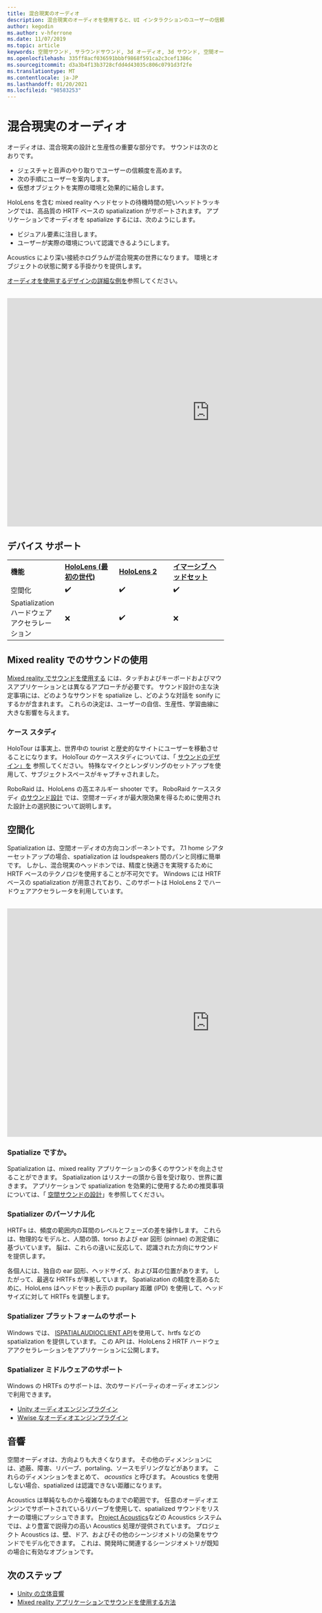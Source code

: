 ```yaml
---
title: 混合現実のオーディオ
description: 混合現実のオーディオを使用すると、UI インタラクションのユーザーの信頼を高め、ユーザーのエクスペリエンスをこちらことができます。
author: kegodin
ms.author: v-hferrone
ms.date: 11/07/2019
ms.topic: article
keywords: 空間サウンド, サラウンドサウンド, 3d オーディオ, 3d サウンド, 空間オーディオ, mixed reality ヘッドセット, windows mixed reality ヘッドセット, 仮想現実ヘッドセット, HoloLens, MRTK, Mixed Reality ツールキット, ケーススタディ, acoustics
ms.openlocfilehash: 335ff8acf036591bbbf9868f591ca2c3cef1386c
ms.sourcegitcommit: d3a3b4f13b3728cfdd4d43035c806c0791d3f2fe
ms.translationtype: MT
ms.contentlocale: ja-JP
ms.lasthandoff: 01/20/2021
ms.locfileid: "98583253"
---
```

# <a name="audio-in-mixed-reality"></a>混合現実のオーディオ

オーディオは、混合現実の設計と生産性の重要な部分です。 サウンドは次のとおりです。
* ジェスチャと音声のやり取りでユーザーの信頼度を高めます。
* 次の手順にユーザーを案内します。
* 仮想オブジェクトを実際の環境と効果的に結合します。

HoloLens を含む mixed reality ヘッドセットの待機時間の短いヘッドトラッキングでは、高品質の HRTF ベースの spatialization がサポートされます。 アプリケーションでオーディオを spatialize するには、次のようにします。
* ビジュアル要素に注目します。
* ユーザーが実際の環境について認識できるようにします。

Acoustics により深い接続ホログラムが混合現実の世界になります。 環境とオブジェクトの状態に関する手掛かりを提供します。

[オーディオを使用するデザインの詳細な例を](spatial-sound-design.md)参照してください。

<br>

<iframe width="940" height="530" src="https://www.youtube.com/embed/PTPvx7mDon4" frameborder="0" allow="accelerometer; autoplay; encrypted-media; gyroscope; picture-in-picture" allowfullscreen></iframe>

## <a name="device-support"></a>デバイス サポート

<table>
    <colgroup>
    <col width="25%" />
    <col width="25%" />
    <col width="25%" />
    <col width="25%" />
    </colgroup>
    <tr>
        <td><strong>機能</strong></td>
        <td><a href="/hololens/hololens1-hardware"><strong>HoloLens (最初の世代)</strong></a></td>
        <td><a href="https://docs.microsoft.com/hololens/hololens2-hardware"><strong>HoloLens 2</strong></td>
        <td><a href="../discover/immersive-headset-hardware-details.md"><strong>イマーシブ ヘッドセット</strong></a></td>
    </tr>
     <tr>
        <td>空間化</td>
        <td>✔️</td>
        <td>✔️</td>
        <td>✔️</td>
    </tr>
     <tr>
        <td>Spatialization ハードウェアアクセラレーション</td>
        <td>❌</td>
        <td>✔️</td>
        <td>❌</td>
    </tr>
</table>

## <a name="use-of-sounds-in-mixed-reality"></a>Mixed reality でのサウンドの使用

[Mixed reality でサウンドを使用する](spatial-sound-design.md) には、タッチおよびキーボードおよびマウスアプリケーションとは異なるアプローチが必要です。 サウンド設計の主な決定事項には、どのようなサウンドを spatialize し、どのような対話を sonify にするかが含まれます。 これらの決定は、ユーザーの自信、生産性、学習曲線に大きな影響を与えます。

### <a name="case-studies"></a>ケース スタディ

HoloTour は事実上、世界中の tourist と歴史的なサイトにユーザーを移動させることになります。 HoloTour のケーススタディについては、「 [サウンドのデザイン」を](case-study-spatial-sound-design-for-holotour.md) 参照してください。 特殊なマイクとレンダリングのセットアップを使用して、サブジェクトスペースがキャプチャされました。

RoboRaid は、HoloLens の高エネルギー shooter です。 RoboRaid ケーススタディ [のサウンド設計](case-study-using-spatial-sound-in-roboraid.md) では、空間オーディオが最大限効果を得るために使用された設計上の選択肢について説明します。

## <a name="spatialization"></a>空間化

Spatialization は、空間オーディオの方向コンポーネントです。 7.1 home シアターセットアップの場合、spatialization は loudspeakers 間のパンと同様に簡単です。 しかし、混合現実のヘッドホンでは、精度と快適さを実現するために HRTF ベースのテクノロジを使用することが不可欠です。 Windows には HRTF ベースの spatialization が用意されており、このサポートは HoloLens 2 でハードウェアアクセラレータを利用しています。

<br>

<iframe width="940" height="530" src="https://www.youtube.com/embed/aB3TDjYklmo" frameborder="0" allow="accelerometer; autoplay; encrypted-media; gyroscope; picture-in-picture" allowfullscreen></iframe>

### <a name="should-i-spatialize"></a>Spatialize ですか。

Spatialization は、mixed reality アプリケーションの多くのサウンドを向上させることができます。 Spatialization はリスナーの頭から音を受け取り、世界に置きます。 アプリケーションで spatialization を効果的に使用するための推奨事項については、「 [空間サウンドの設計](spatial-sound-design.md)」を参照してください。

### <a name="spatializer-personalization"></a>Spatializer のパーソナル化

HRTFs は、頻度の範囲内の耳間のレベルとフェーズの差を操作します。 これらは、物理的なモデルと、人間の頭、torso および ear 図形 (pinnae) の測定値に基づいています。 脳は、これらの違いに反応して、認識された方向にサウンドを提供します。

各個人には、独自の ear 図形、ヘッドサイズ、および耳の位置があります。 したがって、最適な HRTFs が準拠しています。 Spatialization の精度を高めるために、HoloLens はヘッドセット表示の pupilary 距離 (IPD) を使用して、ヘッドサイズに対して HRTFs を調整します。

### <a name="spatializer-platform-support"></a>Spatializer プラットフォームのサポート

Windows では、 [ISPATIALAUDIOCLIENT API](/windows/win32/coreaudio/spatial-sound)を使用して、hrtfs などの spatialization を提供しています。 この API は、HoloLens 2 HRTF ハードウェアアクセラレーションをアプリケーションに公開します。

### <a name="spatializer-middleware-support"></a>Spatializer ミドルウェアのサポート

Windows の HRTFs のサポートは、次のサードパーティのオーディオエンジンで利用できます。
* [Unity オーディオエンジンプラグイン](../develop/unity/spatial-sound-in-unity.md)
* [Wwise なオーディオエンジンプラグイン](https://www.audiokinetic.com/products/plug-ins/msspatial/)

## <a name="acoustics"></a>音響

空間オーディオは、方向よりも大きくなります。 その他のディメンションには、遮蔽、障害、リバーブ、portaling、ソースモデリングなどがあります。 これらのディメンションをまとめて、 *acoustics* と呼びます。 Acoustics を使用しない場合、spatialized は認識できない距離になります。

Acoustics は単純なものから複雑なものまでの範囲です。 任意のオーディオエンジンでサポートされているリバーブを使用して、spatialized サウンドをリスナーの環境にプッシュできます。 [Project Acoustics](/gaming/acoustics/what-is-acoustics)などの Acoustics システムでは、より豊富で説得力の高い Acoustics 処理が提供されています。 プロジェクト Acoustics は、壁、ドア、およびその他のシーンジオメトリの効果をサウンドでモデル化できます。 これは、開発時に関連するシーンジオメトリが既知の場合に有効なオプションです。

## <a name="next-steps"></a>次のステップ

- [Unity の立体音響](../develop/unity/spatial-sound-in-unity.md)
- [Mixed reality アプリケーションでサウンドを使用する方法](spatial-sound-design.md)